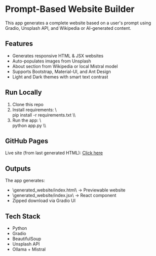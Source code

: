 ﻿# Prompt-Based Website Builder

This app generates a complete website based on a user's prompt using Gradio, Unsplash API, and Wikipedia or AI-generated content.

## Features
- Generates responsive HTML & JSX websites
- Auto-populates images from Unsplash
- About section from Wikipedia or local Mistral model
- Supports Bootstrap, Material-UI, and Ant Design
- Light and Dark themes with smart text contrast

## Run Locally
1. Clone this repo
2. Install requirements:
   \\\
   pip install -r requirements.txt
   \\\
3. Run the app:
   \\\
   python app.py
   \\\

## GitHub Pages
Live site (from last generated HTML): [Click here](https://2326b1b738985f1915.gradio.live)

## Outputs
The app generates:
- \generated_website/index.html\ → Previewable website
- \generated_website/index.jsx\ → React component
- Zipped download via Gradio UI

## Tech Stack
- Python
- Gradio
- BeautifulSoup
- Unsplash API
- Ollama + Mistral










